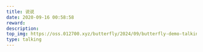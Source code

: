 ```yaml
---
title: 说说
date: 2020-09-16 00:58:58
reward:
description:
top_img: https://oss.012700.xyz/butterfly/2024/09/butterfly-demo-talking-top-img.jpg
type: talking
---
```


